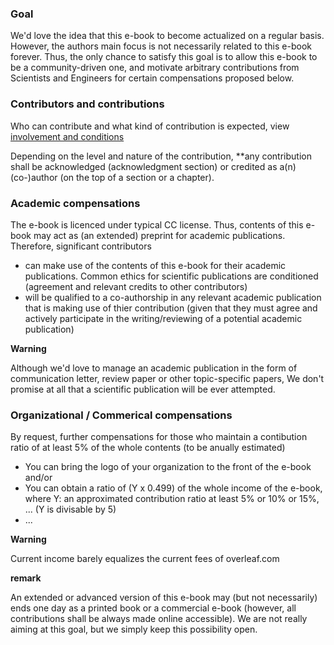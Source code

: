 ### Goal

We'd love the idea that this e-book to become actualized on a regular basis. However, the authors main focus is not necessarily related
to this e-book forever. Thus, the only chance to satisfy this goal is to allow this e-book to be a community-driven one, and motivate arbitrary contributions from Scientists and Engineers for certain compensations proposed below. 

### Contributors and contributions 

Who can contribute and what kind of contribution is expected, view [involvement and conditions](https://github.com/Mathemodica/ModelicaPowerSystemBook/blob/main/Involvement.md)

Depending on the level and nature of the contribution, 
**any contribution shall be acknowledged (acknowledgment section) or credited as a(n) (co-)author (on the top of a section or a chapter). 

### Academic compensations

The e-book is licenced under typical CC license. Thus, contents of this e-book may act as (an extended) preprint for academic
publications. Therefore, significant contributors 

* can make use of the contents of this e-book for their academic publications. Common ethics for scientific publications are conditioned (agreement and relevant credits to other contributors) 
* will be qualified to a co-authorship in any relevant academic publication that is making use of thier contribution (given that they
must agree and actively participate in the writing/reviewing of a potential academic publication)  

**Warning** 

Although we'd love to manage an academic publication in the form of communication letter, review paper or other topic-specific 
papers, We don't promise at all that a scientific publication will be ever attempted.

### Organizational / Commerical compensations 

By request, further compensations for those who maintain a contibution ratio of at least 5% of the whole contents (to be anually estimated)   
  - You can bring the logo of your organization to the front of the e-book and/or 
  - You can obtain a ratio of (Y x 0.499) of the whole income of the e-book, where Y: an approximated contribution ratio at least 5% or 10% or 15%, ... (Y is divisable by 5)   
  - ...   

**Warning** 

Current income barely equalizes the current fees of overleaf.com 

**remark**  

An extended or advanced version of this e-book may (but not necessarily) ends one day as a printed book or a commercial e-book (however, all contributions shall be always made online accessible). We are not really aiming at this goal, but we simply keep this possibility open.  


